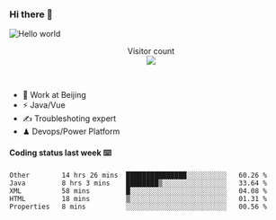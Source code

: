 ### Hi there 👋

<img src="https://raw.githubusercontent.com/sagar-viradiya/sagar-viradiya/master/resources/banner.png" alt="Hello world">
<p align="center"> 
  Visitor count<br/>
  <img src="https://profile-counter.glitch.me/youszoe/count.svg" />
</p>
<br/>

- 🍻 Work at Beijing 
- ⚡  Java/Vue
- ✍️  Troubleshoting expert
- ♟  Devops/Power Platform 

#### Coding status last week ⌨️

<!--START_SECTION:waka-->
```text
Other        14 hrs 26 mins  ███████████████░░░░░░░░░░   60.26 % 
Java         8 hrs 3 mins    ████████▒░░░░░░░░░░░░░░░░   33.64 % 
XML          58 mins         █░░░░░░░░░░░░░░░░░░░░░░░░   04.08 % 
HTML         18 mins         ▒░░░░░░░░░░░░░░░░░░░░░░░░   01.31 % 
Properties   8 mins          ░░░░░░░░░░░░░░░░░░░░░░░░░   00.56 % 
```
<!--END_SECTION:waka-->

<br/>
<center><img src="http://ghchart.rshah.org/409ba5/yousazoe" alt="" /></center>


